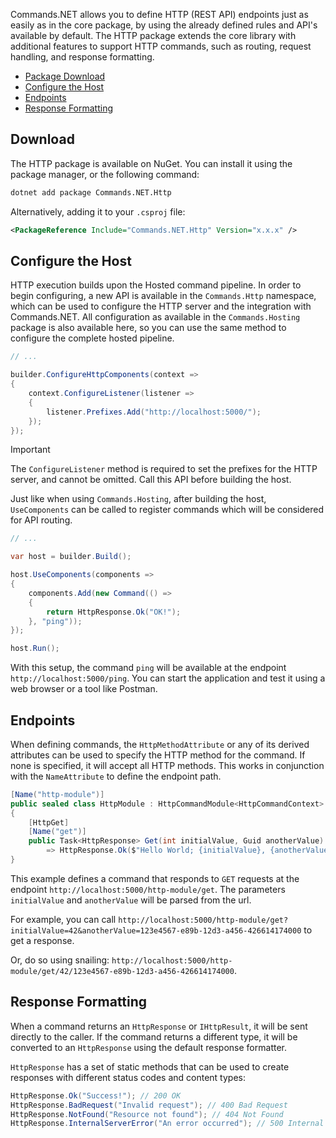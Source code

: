 Commands.NET allows you to define HTTP (REST API) endpoints just as easily as in the core package, by using the already defined rules and API's available by default.
The HTTP package extends the core library with additional features to support HTTP commands, such as routing, request handling, and response formatting.

- [Package Download](#download)
- [Configure the Host](#configure-the-host)
- [Endpoints](#endpoints)
- [Response Formatting](#response-formatting)

## Download

The HTTP package is available on NuGet. You can install it using the package manager, or the following command:

```bash
dotnet add package Commands.NET.Http
```

Alternatively, adding it to your `.csproj` file:

```xml
<PackageReference Include="Commands.NET.Http" Version="x.x.x" />
```

## Configure the Host

HTTP execution builds upon the Hosted command pipeline. 
In order to begin configuring, a new API is available in the `Commands.Http` namespace, which can be used to configure the HTTP server and the integration with Commands.NET.
All configuration as available in the `Commands.Hosting` package is also available here, so you can use the same method to configure the complete hosted pipeline.

```csharp
// ...

builder.ConfigureHttpComponents(context =>
{
    context.ConfigureListener(listener =>
    {
        listener.Prefixes.Add("http://localhost:5000/");
    });
});
```

> [!IMPORTANT]
> The `ConfigureListener` method is required to set the prefixes for the HTTP server, and cannot be omitted. 
> Call this API before building the host.

Just like when using `Commands.Hosting`, after building the host, `UseComponents` can be called to register commands which will be considered for API routing.

```csharp
// ...

var host = builder.Build();

host.UseComponents(components => 
{
    components.Add(new Command(() =>
    {
        return HttpResponse.Ok("OK!");
    }, "ping"));
});

host.Run();
```

With this setup, the command `ping` will be available at the endpoint `http://localhost:5000/ping`. You can start the application and test it using a web browser or a tool like Postman.

## Endpoints

When defining commands, the `HttpMethodAttribute` or any of its derived attributes can be used to specify the HTTP method for the command. If none is specified, it will accept all HTTP methods.
This works in conjunction with the `NameAttribute` to define the endpoint path.

```csharp
[Name("http-module")]
public sealed class HttpModule : HttpCommandModule<HttpCommandContext>
{
    [HttpGet]
    [Name("get")]
    public Task<HttpResponse> Get(int initialValue, Guid anotherValue)
        => HttpResponse.Ok($"Hello World; {initialValue}, {anotherValue}");
}
```

This example defines a command that responds to `GET` requests at the endpoint `http://localhost:5000/http-module/get`. The parameters `initialValue` and `anotherValue` will be parsed from the url.

For example, you can call `http://localhost:5000/http-module/get?initialValue=42&anotherValue=123e4567-e89b-12d3-a456-426614174000` to get a response.

Or, do so using snailing: `http://localhost:5000/http-module/get/42/123e4567-e89b-12d3-a456-426614174000`.

## Response Formatting

When a command returns an `HttpResponse` or `IHttpResult`, it will be sent directly to the caller. If the command returns a different type, it will be converted to an `HttpResponse` using the default response formatter.

`HttpResponse` has a set of static methods that can be used to create responses with different status codes and content types:

```csharp
HttpResponse.Ok("Success!"); // 200 OK
HttpResponse.BadRequest("Invalid request"); // 400 Bad Request
HttpResponse.NotFound("Resource not found"); // 404 Not Found
HttpResponse.InternalServerError("An error occurred"); // 500 Internal Server Error
```